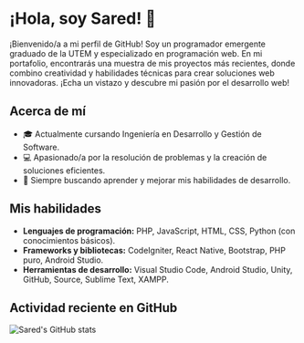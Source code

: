 # ¡Hola, soy Sared! 👋

¡Bienvenido/a a mi perfil de GitHub! Soy un programador emergente graduado de la UTEM y especializado en programación web. En mi portafolio, encontrarás una muestra de mis proyectos más recientes, donde combino creatividad y habilidades técnicas para crear soluciones web innovadoras. ¡Echa un vistazo y descubre mi pasión por el desarrollo web!

## Acerca de mí
- 🎓 Actualmente cursando Ingeniería en Desarrollo y Gestión de Software.
- 💻 Apasionado/a por la resolución de problemas y la creación de soluciones eficientes.
- 🚀 Siempre buscando aprender y mejorar mis habilidades de desarrollo.

## Mis habilidades
- **Lenguajes de programación:** PHP, JavaScript, HTML, CSS, Python (con conocimientos básicos).
- **Frameworks y bibliotecas:** CodeIgniter, React Native, Bootstrap, PHP puro, Android Studio.
- **Herramientas de desarrollo:** Visual Studio Code, Android Studio, Unity, GitHub, Source, Sublime Text, XAMPP.

## Actividad reciente en GitHub
![Sared's GitHub stats](https://github-readme-stats.vercel.app/api?username=SaredGap&show_icons=true&theme=radical)
